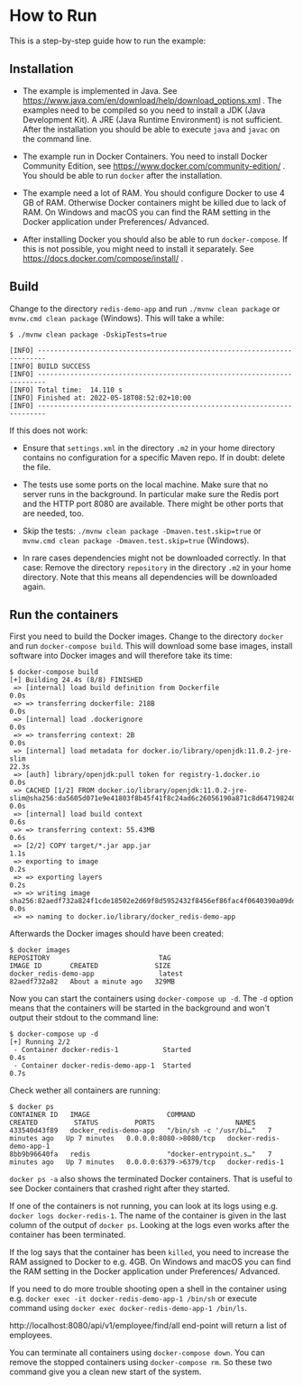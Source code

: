 # How to Run

This is a step-by-step guide how to run the example:

## Installation

* The example is implemented in Java. See
   https://www.java.com/en/download/help/download_options.xml . The
   examples need to be compiled so you need to install a JDK (Java
   Development Kit). A JRE (Java Runtime Environment) is not
   sufficient. After the installation you should be able to execute
   `java` and `javac` on the command line.

* The example run in Docker Containers. You need to install Docker
  Community Edition, see https://www.docker.com/community-edition/
  . You should be able to run `docker` after the installation.

* The example need a lot of RAM. You should configure Docker to use 4
  GB of RAM. Otherwise Docker containers might be killed due to lack
  of RAM. On Windows and macOS you can find the RAM setting in the
  Docker application under Preferences/ Advanced.
  
* After installing Docker you should also be able to run
  `docker-compose`. If this is not possible, you might need to install
  it separately. See https://docs.docker.com/compose/install/ .

## Build

Change to the directory `redis-demo-app` and run `./mvnw clean
package` or `mvnw.cmd clean package` (Windows). This will take a while:

```
$ ./mvnw clean package -DskipTests=true

[INFO] ------------------------------------------------------------------------
[INFO] BUILD SUCCESS
[INFO] ------------------------------------------------------------------------
[INFO] Total time:  14.110 s
[INFO] Finished at: 2022-05-18T08:52:02+10:00
[INFO] ------------------------------------------------------------------------
```

If this does not work:

* Ensure that `settings.xml` in the directory `.m2` in your home
directory contains no configuration for a specific Maven repo. If in
doubt: delete the file.

* The tests use some ports on the local machine. Make sure that no
server runs in the background.
In particular make sure the Redis port and the HTTP port 8080 are
available. There might be other ports that are needed, too.

* Skip the tests: `./mvnw clean package -Dmaven.test.skip=true` or
  `mvnw.cmd clean package -Dmaven.test.skip=true` (Windows).

* In rare cases dependencies might not be downloaded correctly. In
  that case: Remove the directory `repository` in the directory `.m2`
  in your home directory. Note that this means all dependencies will
  be downloaded again.

## Run the containers

First you need to build the Docker images. Change to the directory
`docker` and run `docker-compose build`. This will download some base
images, install software into Docker images and will therefore take
its time:

```
$ docker-compose build
[+] Building 24.4s (8/8) FINISHED
 => [internal] load build definition from Dockerfile                                                                                                            0.0s
 => => transferring dockerfile: 218B                                                                                                                            0.0s
 => [internal] load .dockerignore                                                                                                                               0.0s
 => => transferring context: 2B                                                                                                                                 0.0s
 => [internal] load metadata for docker.io/library/openjdk:11.0.2-jre-slim                                                                                     22.3s
 => [auth] library/openjdk:pull token for registry-1.docker.io                                                                                                  0.0s
 => CACHED [1/2] FROM docker.io/library/openjdk:11.0.2-jre-slim@sha256:da5605d071e9e41803f8b45f41f8c24ad6c26056190a871c8d6471982407d05b                         0.0s
 => [internal] load build context                                                                                                                               0.6s
 => => transferring context: 55.43MB                                                                                                                            0.6s
 => [2/2] COPY target/*.jar app.jar                                                                                                                             1.1s
 => exporting to image                                                                                                                                          0.2s
 => => exporting layers                                                                                                                                         0.2s
 => => writing image sha256:82aedf732a824f1cde18502e2d69f8d5952432f8456ef86fac4f0640390a09dd                                                                    0.0s
 => => naming to docker.io/library/docker_redis-demo-app
```

Afterwards the Docker images should have been created:
```
$ docker images
REPOSITORY                           TAG                                                     IMAGE ID       CREATED              SIZE
docker_redis-demo-app                latest                                                  82aedf732a82   About a minute ago   329MB
```

Now you can start the containers using `docker-compose up -d`. The
`-d` option means that the containers will be started in the
background and won't output their stdout to the command line:

```
$ docker-compose up -d
[+] Running 2/2
 - Container docker-redis-1           Started                                                                                                       0.4s
 - Container docker-redis-demo-app-1  Started                                                                                                       0.7s

```

Check wether all containers are running:

```
$ docker ps
CONTAINER ID   IMAGE                   COMMAND                  CREATED         STATUS         PORTS                    NAMES
433540d43f89   docker_redis-demo-app   "/bin/sh -c '/usr/bi…"   7 minutes ago   Up 7 minutes   0.0.0.0:8080->8080/tcp   docker-redis-demo-app-1
8bb9b96640fa   redis                   "docker-entrypoint.s…"   7 minutes ago   Up 7 minutes   0.0.0.0:6379->6379/tcp   docker-redis-1
```

`docker ps -a`  also shows the terminated Docker containers. That is useful to see Docker containers that crashed right after they started.

If one of the containers is not running, you can look at its logs using e.g.  `docker logs docker-redis-1`. 
The name of the container is given in the last column of the output of `docker ps`. 
Looking at the logs even works after the container has been terminated. 

If the log says that the container has been `killed`, you need to increase the RAM assigned to Docker to e.g. 4GB. 
On Windows and macOS you can find the RAM setting in the Docker application under Preferences/ Advanced.

If you need to do more trouble shooting open a shell in the container using e.g.
 `docker exec -it docker-redis-demo-app-1 /bin/sh` or execute command using 
 `docker exec docker-redis-demo-app-1 /bin/ls`.


http://localhost:8080/api/v1/employee/find/all  end-point will return a list of employees. 

You can terminate all containers using `docker-compose down`.
You can remove the stopped containers using `docker-compose rm`.
So these two command give you a clean new start of the system.